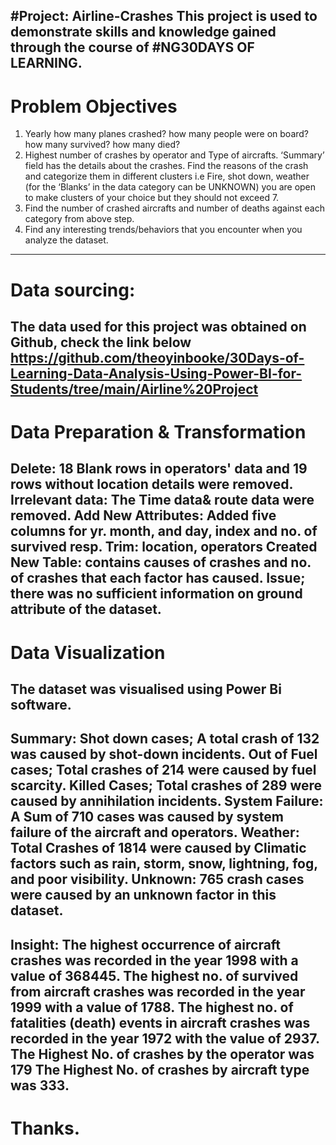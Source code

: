 #Project: Airline-Crashes
This project is used to demonstrate skills and knowledge gained through the course of #NG30DAYS OF LEARNING.
----
# Problem Objectives
1. Yearly how many planes crashed? how many people were on board? how many survived? how many died?
2. Highest number of crashes by operator and Type of aircrafts.
‘Summary’ field has the details about the crashes. Find the reasons of the crash and categorize them in different clusters i.e Fire, shot down, weather (for the ‘Blanks’ in the data category can be UNKNOWN) you are open to make clusters of your choice but they should not exceed 7.
3. Find the number of crashed aircrafts and number of deaths against each category from above step.
4. Find any interesting trends/behaviors that you encounter when you analyze the dataset.
----
# Data sourcing:
The data used for this project was obtained on Github, check the link below 
https://github.com/theoyinbooke/30Days-of-Learning-Data-Analysis-Using-Power-BI-for-Students/tree/main/Airline%20Project
----
# Data Preparation & Transformation
Delete:
18 Blank rows in operators' data and 19 rows without location details were removed.
Irrelevant data:
The Time data& route data were removed.
Add New Attributes:
Added five columns for yr. month, and day, index and no. of survived resp.
Trim: location, operators
 Created New Table: contains causes of crashes and no. of crashes that each factor has caused.
Issue;
there was no sufficient information on ground attribute of the dataset.
----
# Data Visualization
The dataset was visualised using Power Bi software.
----
Summary:
Shot down cases; 
A total crash of 132 was caused by shot-down incidents.
Out of Fuel cases;
Total crashes of 214 were caused by fuel scarcity.
Killed Cases;
Total crashes of 289 were caused by annihilation incidents.
System Failure:
A Sum of 710 cases was caused by system failure of the aircraft and operators.
Weather:
Total Crashes of 1814 were caused by Climatic factors such as rain, storm, snow, lightning, fog, and poor visibility.
Unknown:
765 crash cases were caused by an unknown factor in this dataset.
----
Insight:
The highest occurrence of aircraft crashes was recorded in the year 1998 with a value of 368445.
The highest no. of survived from aircraft crashes was recorded in the year 1999 with a value of 1788.
The highest no. of fatalities (death) events in aircraft crashes was recorded in the year 1972 with the value of 2937.
The Highest No. of crashes by the operator was 179
The Highest No. of crashes by aircraft type was 333.
----
# Thanks.
